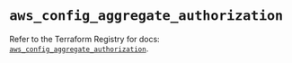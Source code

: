 # `aws_config_aggregate_authorization`

Refer to the Terraform Registry for docs: [`aws_config_aggregate_authorization`](https://registry.terraform.io/providers/hashicorp/aws/5.99.0/docs/resources/config_aggregate_authorization).

